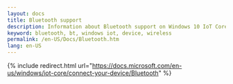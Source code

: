 ```yaml
---
layout: docs
title: Bluetooth support
description: Information about Bluetooth support on Windows 10 IoT Core
keyword: bluetooth, bt, windows iot, device, wireless
permalink: /en-US/Docs/Bluetooth.htm
lang: en-US
---
```

{% include redirect.html url="https://docs.microsoft.com/en-us/windows/iot-core/connect-your-device/Bluetooth" %}
